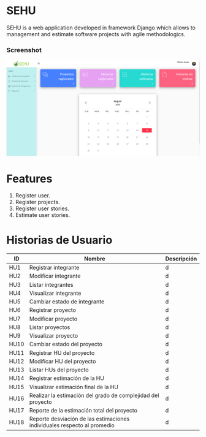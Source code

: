 # SEHU

SEHU is a web application developed in framework Django which allows to management and estimate software projects with agile methodologics.

### Screenshot

![SEHU template preview](https://github.com/aurajimenez/SEHU/blob/master/static/images/screen.png)

# Features

1. Register user.
2. Register projects.
3. Register user stories.
4. Estimate user stories.

# Historias de Usuario
| ID | Nombre | Descripción |
|--|-----|------|
| HU1| Registrar integrante| d |
| HU2| Modificar integrante| d |
| HU3| Listar integrantes| d |
| HU4| Visualizar integrante| d |
| HU5| Cambiar estado de integrante| d |
| HU6| Registrar proyecto| d |
| HU7| Modificar proyecto| d |
| HU8| Listar proyectos| d |
| HU9| Visualizar proyecto| d |
| HU10| Cambiar estado del proyecto| d |
| HU11| Registrar HU del proyecto| d |
| HU12| Modificar HU del proyecto| d |
| HU13| Listar HUs del proyecto| d |
| HU14| Registrar estimación de la HU| d |
| HU15| Visualizar estimación final de la HU| d |
| HU16| Realizar la estimación del grado de complejidad del proyecto| d |
| HU17| Reporte de la estimación total del proyecto| d |
| HU18| Reporte desviación de las estimaciones individuales respecto al promedio| d |